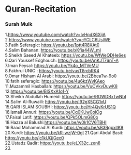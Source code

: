 # Quran-Recitation

### Surah Mulk
1.https://www.youtube.com/watch?v=lvHpdX6XijA   
2.https://www.youtube.com/watch?v=cYCLC6UsIWE   
3.Fatih Seferagic: https://youtu.be/1ptt4R8XAt0   
4.Salim Bahanan: https://youtu.be/xKfia44W_mI   
5.Sheikh Saeed Al Khateeb: https://youtu.be/WtWeQDHe6es   
6.Qari Youssef Edghouch: https://youtu.be/AnKJT76nT-A   
7.Iman Feysal: https://youtu.be/Yk4o_MTVeMU   
8.Fakhrul UNIC : https://youtu.be/vusT8rcbRK4   
9.Omar Hisham Al Arabi: https://youtu.be/2BbeaTw-9o0    
10.fatih seferagic: https://youtu.be/4u6kzWvKAeo        
11.Muzammil Hasballah:  https://youtu.be/VuCVkvDuwK8    
12.https://youtu.be/BlSXxA1o1-Y   
13.Sheikh Abdullah Humeid: https://youtu.be/ROWDBxTwNbI   
14.Salim Al-Ruwaili: https://youtu.be/I92gX5CG1vU   
15.QARI ISLAM SOUBHI: https://youtu.be/Hr4QyKrUS1Q    
16.Ismail Annuri: https://youtu.be/Cq0KUw0oiOg    
17.Faisal Latif: https://youtu.be/QPk5OLmG80o   
18.Hazza al Balushi:https://youtu.be/w0k1CV6TBHI    
19.Raad Mohammad Al Kurdi: https://youtu.be/sB3RgpxitK8   
20.Kurdi: https://youtu.be/kR-wzjW-0gI
21.Qari Abdul Basit: https://youtu.be/jc1kUQjGec0   
22.Ustadz Qadir: https://youtu.be/eLX32c_zen8   
23.

